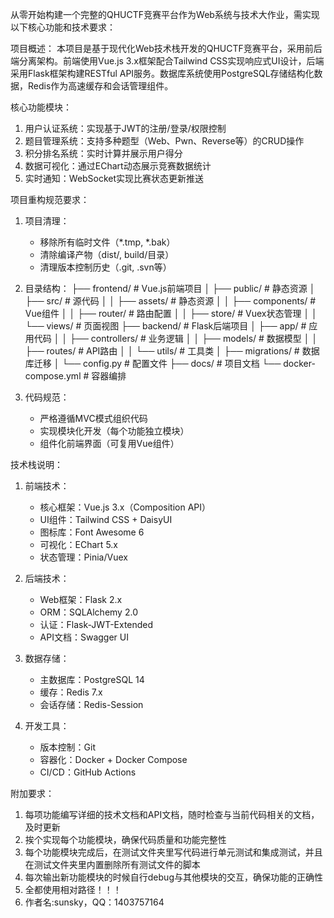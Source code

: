 从零开始构建一个完整的QHUCTF竞赛平台作为Web系统与技术大作业，需实现以下核心功能和技术要求：

项目概述：
本项目是基于现代化Web技术栈开发的QHUCTF竞赛平台，采用前后端分离架构。前端使用Vue.js 3.x框架配合Tailwind CSS实现响应式UI设计，后端采用Flask框架构建RESTful API服务。数据库系统使用PostgreSQL存储结构化数据，Redis作为高速缓存和会话管理组件。

核心功能模块：
1. 用户认证系统：实现基于JWT的注册/登录/权限控制
2. 题目管理系统：支持多种题型（Web、Pwn、Reverse等）的CRUD操作
3. 积分排名系统：实时计算并展示用户得分
4. 数据可视化：通过EChart动态展示竞赛数据统计
5. 实时通知：WebSocket实现比赛状态更新推送

项目重构规范要求：
1. 项目清理：
   - 移除所有临时文件（*.tmp, *.bak）
   - 清除编译产物（dist/, build/目录）
   - 清理版本控制历史（.git, .svn等）

2. 目录结构：
   ├── frontend/            # Vue.js前端项目
   │   ├── public/          # 静态资源
   │   ├── src/             # 源代码
   │   │   ├── assets/      # 静态资源
   │   │   ├── components/  # Vue组件
   │   │   ├── router/      # 路由配置
   │   │   ├── store/       # Vuex状态管理
   │   │   └── views/       # 页面视图
   ├── backend/             # Flask后端项目
   │   ├── app/             # 应用代码
   │   │   ├── controllers/ # 业务逻辑
   │   │   ├── models/      # 数据模型
   │   │   ├── routes/      # API路由
   │   │   └── utils/       # 工具类
   │   ├── migrations/      # 数据库迁移
   │   └── config.py        # 配置文件
   ├── docs/                # 项目文档
   └── docker-compose.yml   # 容器编排

3. 代码规范：
   - 严格遵循MVC模式组织代码
   - 实现模块化开发（每个功能独立模块）
   - 组件化前端界面（可复用Vue组件）

技术栈说明：
1. 前端技术：
   - 核心框架：Vue.js 3.x（Composition API）
   - UI组件：Tailwind CSS + DaisyUI
   - 图标库：Font Awesome 6
   - 可视化：EChart 5.x
   - 状态管理：Pinia/Vuex

2. 后端技术：
   - Web框架：Flask 2.x
   - ORM：SQLAlchemy 2.0
   - 认证：Flask-JWT-Extended
   - API文档：Swagger UI

3. 数据存储：
   - 主数据库：PostgreSQL 14
   - 缓存：Redis 7.x
   - 会话存储：Redis-Session

4. 开发工具：
   - 版本控制：Git
   - 容器化：Docker + Docker Compose
   - CI/CD：GitHub Actions

附加要求：
1. 每项功能编写详细的技术文档和API文档，随时检查与当前代码相关的文档，及时更新
2. 挨个实现每个功能模块，确保代码质量和功能完整性
3. 每个功能模块完成后，在测试文件夹里写代码进行单元测试和集成测试，并且在测试文件夹里内置删除所有测试文件的脚本
4. 每次输出新功能模块的时候自行debug与其他模块的交互，确保功能的正确性
5. 全都使用相对路径！！！
6. 作者名:sunsky，QQ：1403757164
